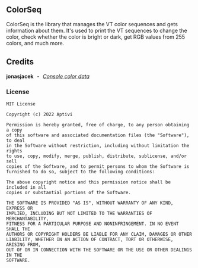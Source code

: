 ﻿## ColorSeq

ColorSeq is the library that manages the VT color sequences and gets information about them. It's used to print the VT sequences to change the color, check whether the color is bright or dark, get RGB values from 255 colors, and much more.

## Credits

**jonasjacek**  -  *[Console color data](https://jonasjacek.github.io/colors/)*

### License

```
MIT License

Copyright (c) 2022 Aptivi

Permission is hereby granted, free of charge, to any person obtaining a copy
of this software and associated documentation files (the "Software"), to deal
in the Software without restriction, including without limitation the rights
to use, copy, modify, merge, publish, distribute, sublicense, and/or sell
copies of the Software, and to permit persons to whom the Software is
furnished to do so, subject to the following conditions:

The above copyright notice and this permission notice shall be included in all
copies or substantial portions of the Software.

THE SOFTWARE IS PROVIDED "AS IS", WITHOUT WARRANTY OF ANY KIND, EXPRESS OR
IMPLIED, INCLUDING BUT NOT LIMITED TO THE WARRANTIES OF MERCHANTABILITY,
FITNESS FOR A PARTICULAR PURPOSE AND NONINFRINGEMENT. IN NO EVENT SHALL THE
AUTHORS OR COPYRIGHT HOLDERS BE LIABLE FOR ANY CLAIM, DAMAGES OR OTHER
LIABILITY, WHETHER IN AN ACTION OF CONTRACT, TORT OR OTHERWISE, ARISING FROM,
OUT OF OR IN CONNECTION WITH THE SOFTWARE OR THE USE OR OTHER DEALINGS IN THE
SOFTWARE.
```
